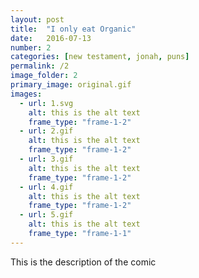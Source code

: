 ```yaml
---
layout: post
title:  "I only eat Organic"
date:   2016-07-13
number: 2
categories: [new testament, jonah, puns]
permalink: /2
image_folder: 2
primary_image: original.gif
images:
  - url: 1.svg
    alt: this is the alt text
    frame_type: "frame-1-2"
  - url: 2.gif
    alt: this is the alt text
    frame_type: "frame-1-2"
  - url: 3.gif
    alt: this is the alt text
    frame_type: "frame-1-2"
  - url: 4.gif
    alt: this is the alt text
    frame_type: "frame-1-2"
  - url: 5.gif
    alt: this is the alt text
    frame_type: "frame-1-1"
---
```


This is the description of the comic
